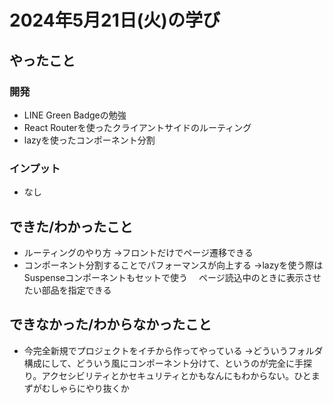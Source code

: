 # 2024年5月21日(火)の学び
## やったこと
### 開発
* LINE Green Badgeの勉強
* React Routerを使ったクライアントサイドのルーティング
* lazyを使ったコンポーネント分割
### インプット
* なし
## できた/わかったこと
* ルーティングのやり方
	→フロントだけでページ遷移できる
* コンポーネント分割することでパフォーマンスが向上する
	→lazyを使う際はSuspenseコンポーネントもセットで使う
	　ページ読込中のときに表示させたい部品を指定できる

## できなかった/わからなかったこと
* 今完全新規でプロジェクトをイチから作ってやっている
	→どういうフォルダ構成にして、どういう風にコンポーネント分けて、というのが完全に手探り。アクセシビリティとかセキュリティとかもなんにもわからない。ひとまずがむしゃらにやり抜くか
